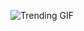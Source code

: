 
<!-- GIF_SECTION -->
![Trending GIF](https://media1.giphy.com/media/v1.Y2lkPThiYjIxNzcyMDRpNThoN3RvM2hpaXF1bjZpaWM1YzZjaWhlYTNjbzN6ZmF5ZmR2OCZlcD12MV9naWZzX3NlYXJjaCZjdD1n/3o85xvIiRmINYrIWFq/giphy.gif)
<!-- END_GIF_SECTION -->
